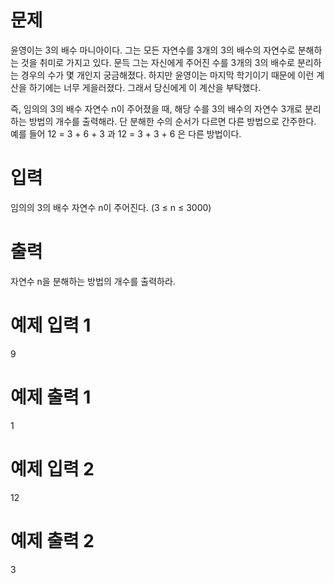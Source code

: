 # 문제
윤영이는 3의 배수 마니아이다. 그는 모든 자연수를 3개의 3의 배수의 자연수로 분해하는 것을 취미로 가지고 있다. 문득 그는 자신에게 주어진 수를 3개의 3의 배수로 분리하는 경우의 수가 몇 개인지 궁금해졌다. 하지만 윤영이는 마지막 학기이기 때문에 이런 계산을 하기에는 너무 게을러졌다. 그래서 당신에게 이 계산을 부탁했다.

즉, 임의의 3의 배수 자연수 n이 주어졌을 때, 해당 수를 3의 배수의 자연수 3개로 분리하는 방법의 개수를 출력해라. 단 분해한 수의 순서가 다르면 다른 방법으로 간주한다. 예를 들어 12 = 3 + 6 + 3 과 12 = 3 + 3 + 6 은 다른 방법이다.

# 입력
임의의 3의 배수 자연수 n이 주어진다. (3 ≤ n ≤ 3000)

# 출력
자연수 n을 분해하는 방법의 개수를 출력하라.

# 예제 입력 1 
9
# 예제 출력 1 
1
# 예제 입력 2 
12
# 예제 출력 2 
3
